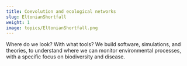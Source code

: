 ```yaml
---
title: Coevolution and ecological networks
slug: EltonianShortfall
weight: 1
image: topics/EltonianShortfall.png
---
```


Where do we look? With what tools? We build software, simulations, and theories, to understand where we can monitor environmental processes, with a specific focus on biodiversity and disease.

<!--more-->
